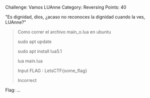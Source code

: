 Challenge: Vamos LUAnne
Category: Reversing
Points: 40

"Es dignidad, dios, ¿acaso no reconoces la dignidad cuando la ves, LUAnne?"

> Como correr el archivo main_o.lua en ubuntu
>
> sudo apt update
>
> sudo apt install lua5.1
>
> lua main.lua
>
> Input FLAG : LetsCTF{some_flag}
>
> Incorrect

Flag: ...
